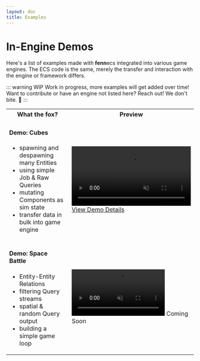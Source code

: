 ```yaml
---
layout: doc
title: Examples
---
```


# In-Engine Demos
 
 Here's a list of examples made with **fenn**ecs integrated into various game engines. The ECS code is the same, merely the transfer and interaction with the engine or framework differs.

 ::: warning WIP
Work in progress, more examples will get added over time! Want to contribute or have an engine not listed here? Reach out! We don't bite. 🦊
:::
 
<table>
    <tr>
        <th>
            What the fox?
        </th>
        <th>
            Preview
        </th>
    </tr>
    <tr>
        <td style="width: 50%">
            <h4>Demo: Cubes</h4>
            <ul>
            <li>spawning and despawning many Entities</li>        
            <li>using simple Job & Raw Queries</li>
            <li>mutating Components as sim state</li>
            <li>transfer data in bulk into game engine</li>
            </ul>
        </td>
        <td style>
            <a href="DemoCubes.html">
            <video muted autoplay loop width=320px>
            <source src="https://fennecs.tech/video/fennecs-godot-democubes-thumb.mp4" type="video/mp4"/>
            Your browser does not support the video tag.
            </video>
            View Demo Details</a>
        </td>
    </tr>
    <tr>
        <td>
        <h4>Demo: Space Battle</h4>
            <ul>
            <li>Entity-Entity Relations</li>        
            <li>filtering Query streams</li>
            <li>spatial & random Query output</li>
            <li>building a simple game loop</li>
            </ul>
        </td>
        <td>
            <video muted autoplay loop width=250px>
            <source src="https://fennecs.tech/video/fennecs-comingsoon.mp4" type="video/mp4"/>
            Your browser does not support the video tag.
            </video>
            Coming Soon
        </td>
    </tr>
</table>


